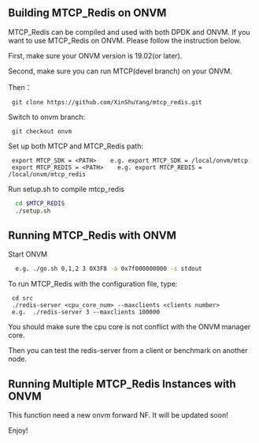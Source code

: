 Building MTCP_Redis on ONVM
--------------

MTCP_Redis can be compiled and used with both DPDK and ONVM. If you want to use MTCP_Redis on ONVM. Please follow the instruction below.    

First, make sure your ONVM version is 19.02(or later).  

Second, make sure you can run MTCP(devel branch) on your ONVM.  

Then：

     git clone https://github.com/XinShuYang/mtcp_redis.git

Switch to onvm branch:

     git checkout onvm

Set up both MTCP and MTCP_Redis path:

     export MTCP_SDK = <PATH>    e.g. export MTCP_SDK = /local/onvm/mtcp
     export MTCP_REDIS = <PATH>    e.g. export MTCP_REDIS = /local/onvm/mtcp_redis

Run setup.sh to compile mtcp_redis
```bash
  cd $MTCP_REDIS  
  ./setup.sh  
```

Running MTCP_Redis with ONVM
-------------
Start ONVM
```bash
  e.g. ./go.sh 0,1,2 3 0X3F8 -a 0x7f000000000 -s stdout
```

To run MTCP_Redis with the configuration file, type:

     cd src
     ./redis-server <cpu_core_num> --maxclients <clients number>
     e.g.  ./redis-server 3 --maxclients 100000

You should make sure the cpu core is not conflict with the ONVM manager core.  

Then you can test the redis-server from a client or benchmark on another node.  

Running Multiple MTCP_Redis Instances with ONVM
-------------
This function need a new onvm forward NF. It will be updated soon!

Enjoy!
